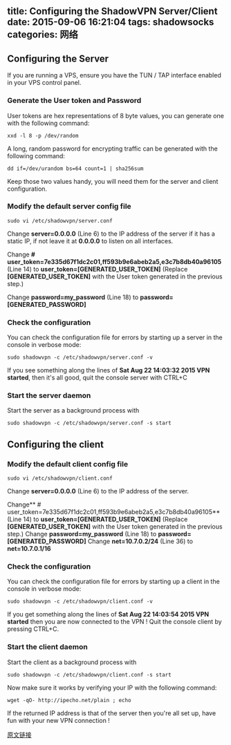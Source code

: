 title: Configuring the ShadowVPN Server/Client
date: 2015-09-06 16:21:04
tags: shadowsocks
categories: 网络
---
## Configuring the Server

If you are running a VPS, ensure you have the TUN / TAP interface enabled in your VPS control panel.
<!-- more -->

### Generate the User token and Password

User tokens are hex representations of 8 byte values, you can generate one with the following command:

	xxd -l 8 -p /dev/random

A long, random password for encrypting traffic can be generated with the following command:

	dd if=/dev/urandom bs=64 count=1 | sha256sum

Keep those two values handy, you will need them for the server and client configuration.

### Modify the default server config file

	sudo vi /etc/shadowvpn/server.conf

Change **server=0.0.0.0** (Line 6) to the IP address of the server if it has a static IP, if not leave it at **0.0.0.0** to listen on all interfaces.

Change **# user_token=7e335d67f1dc2c01,ff593b9e6abeb2a5,e3c7b8db40a96105** (Line 14) to **user_token=[GENERATED_USER_TOKEN]** (Replace **[GENERATED_USER_TOKEN]** with the User token generated in the previous step.)

Change **password=my_password** (Line 18) to **password=[GENERATED_PASSWORD]**

### Check the configuration

You can check the configuration file for errors by starting up a server in the console in verbose mode:

    sudo shadowvpn -c /etc/shadowvpn/server.conf -v
    
If you see something along the lines of **Sat Aug 22 14:03:32 2015 VPN started**, then it's all good, quit the console server with CTRL+C

### Start the server daemon

Start the server as a background process with 

	sudo shadowvpn -c /etc/shadowvpn/server.conf -s start

## Configuring the client

### Modify the default client config file

    sudo vi /etc/shadowvpn/client.conf
    
Change **server=0.0.0.0** (Line 6) to the IP address of the server.

Change** # user_token=7e335d67f1dc2c01,ff593b9e6abeb2a5,e3c7b8db40a96105** (Line 14) to **user_token=[GENERATED_USER_TOKEN]** (Replace **[GENERATED_USER_TOKEN]** with the User token generated in the previous step.)
Change **password=my_password** (Line 18) to **password=[GENERATED_PASSWORD]**
Change **net=10.7.0.2/24** (Line 36) to **net=10.7.0.1/16**

### Check the configuration

You can check the configuration file for errors by starting up a client in the console in verbose mode:
    
    sudo shadowvpn -c /etc/shadowvpn/client.conf -v

If you get something along the lines of **Sat Aug 22 14:03:54 2015 VPN started** then you are now connected to the VPN !
Quit the console client by pressing CTRL+C.

### Start the client daemon

Start the client as a background process with 

	sudo shadowvpn -c /etc/shadowvpn/client.conf -s start
    
Now make sure it works by verifying your IP with the following command: 

	wget -qO- http://ipecho.net/plain ; echo
    
If the returned IP address is that of the server then you're all set up, have fun with your new VPN connection !

[原文链接](http://www.cuonic.com/posts/setting-up-shadowvpn-on-debian)
